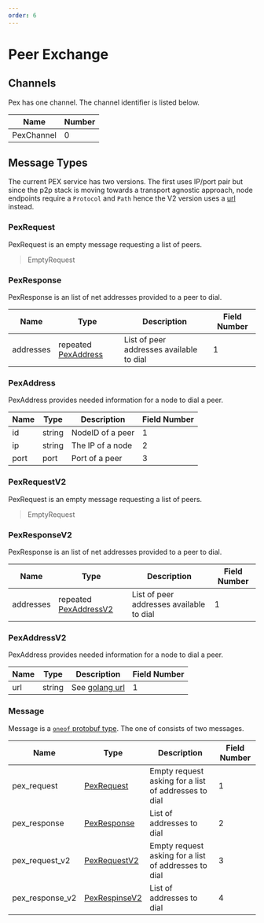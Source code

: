 ```yaml
---
order: 6
---
```


# Peer Exchange

## Channels

Pex has one channel. The channel identifier is listed below.

| Name       | Number |
|------------|--------|
| PexChannel | 0      |

## Message Types

The current PEX service has two versions. The first uses IP/port pair but since the p2p stack is moving towards a transport agnostic approach, 
node endpoints require a `Protocol` and `Path` hence the V2 version uses a [url](https://golang.org/pkg/net/url/#URL) instead.

### PexRequest

PexRequest is an empty message requesting a list of peers.

> EmptyRequest

### PexResponse

PexResponse is an list of net addresses provided to a peer to dial.

| Name  | Type                               | Description                              | Field Number |
|-------|------------------------------------|------------------------------------------|--------------|
| addresses | repeated [PexAddress](#pexaddress) | List of peer addresses available to dial | 1            |

### PexAddress

PexAddress provides needed information for a node to dial a peer.

| Name | Type   | Description      | Field Number |
|------|--------|------------------|--------------|
| id   | string | NodeID of a peer | 1            |
| ip   | string | The IP of a node | 2            |
| port | port   | Port of a peer   | 3            |


### PexRequestV2

PexRequest is an empty message requesting a list of peers.

> EmptyRequest

### PexResponseV2

PexResponse is an list of net addresses provided to a peer to dial.

| Name  | Type                               | Description                              | Field Number |
|-------|------------------------------------|------------------------------------------|--------------|
| addresses | repeated [PexAddressV2](#pexresponsev2) | List of peer addresses available to dial | 1   |

### PexAddressV2

PexAddress provides needed information for a node to dial a peer.

| Name | Type   | Description      | Field Number |
|------|--------|------------------|--------------|
| url   | string | See [golang url](https://golang.org/pkg/net/url/#URL) | 1            |

### Message

Message is a [`oneof` protobuf type](https://developers.google.com/protocol-buffers/docs/proto#oneof). The one of consists of two messages.

| Name         | Type                      | Description                                          | Field Number |
|--------------|---------------------------|------------------------------------------------------|--------------|
| pex_request  | [PexRequest](#pexrequest) | Empty request asking for a list of addresses to dial | 1            |
| pex_response | [PexResponse](#pexresponse)| List of addresses to dial                           | 2            |
| pex_request_v2| [PexRequestV2](#pexrequestv2)| Empty request asking for a list of addresses to dial| 3         |
| pex_response_v2| [PexRespinseV2](#pexresponsev2)| List of addresses to dial 					  | 4 			 |
